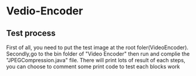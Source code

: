 # Vedio-Encoder
## Test process
First of all, you need to put the test image at the root foler(VideoEncoder).
Secondly,go to the bin folder of "Video Encoder" then run and complie the "JPEGCompression.java" file.
There will print lots of result of each steps, you can choose to comment some print code to test each blocks work

